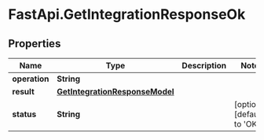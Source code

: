 # FastApi.GetIntegrationResponseOk

## Properties

Name | Type | Description | Notes
------------ | ------------- | ------------- | -------------
**operation** | **String** |  | 
**result** | [**GetIntegrationResponseModel**](GetIntegrationResponseModel.md) |  | 
**status** | **String** |  | [optional] [default to &#39;OK&#39;]


